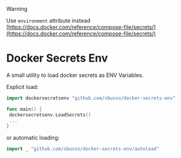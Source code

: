 > [!WARNING]
> Use `environment` attribute instead [https://docs.docker.com/reference/compose-file/secrets/](https://docs.docker.com/reference/compose-file/secrets/)

# Docker Secrets Env

A small utility to load docker secrets as ENV Variables.

Explicit load:


```go
import dockersecretsenv "github.com/sbusso/docker-secrets-env"

func main() {
 dockersecretsenv.LoadSecrets()
 ...
}
```

or automatic loading:

```go
import _ "github.com/sbusso/docker-secrets-env/autoload"
```
